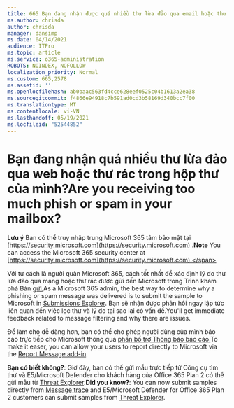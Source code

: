 ```yaml
---
title: 665 Bạn đang nhận được quá nhiều thư lừa đảo qua email hoặc thư rác trong hộp thư của mình?
ms.author: chrisda
author: chrisda
manager: dansimp
ms.date: 04/14/2021
audience: ITPro
ms.topic: article
ms.service: o365-administration
ROBOTS: NOINDEX, NOFOLLOW
localization_priority: Normal
ms.custom: 665,2578
ms.assetid: ''
ms.openlocfilehash: ab0baac563fd4cce628eef0525c04b1613a2ea38
ms.sourcegitcommit: f4866e94918c7b591ad0cd3b58169d340bcc7f00
ms.translationtype: MT
ms.contentlocale: vi-VN
ms.lasthandoff: 05/19/2021
ms.locfileid: "52544852"
---
```

# <a name="are-you-receiving-too-much-phish-or-spam-in-your-mailbox"></a><span data-ttu-id="0ce17-102">Bạn đang nhận quá nhiều thư lừa đảo qua web hoặc thư rác trong hộp thư của mình?</span><span class="sxs-lookup"><span data-stu-id="0ce17-102">Are you receiving too much phish or spam in your mailbox?</span></span>

<span data-ttu-id="0ce17-103">**Lưu ý** Bạn có thể truy nhập trung Microsoft 365 tâm bảo mật tại [https://security.microsoft.com](https://security.microsoft.com) .</span><span class="sxs-lookup"><span data-stu-id="0ce17-103">**Note** You can access the Microsoft 365 security center at [https://security.microsoft.com](https://security.microsoft.com).</span></span>

<span data-ttu-id="0ce17-104">Với tư cách là người quản Microsoft 365, cách tốt nhất để xác định lý do thư lừa đảo qua mạng hoặc thư rác được gửi đến Microsoft trong Trình khám phá Bản [gửi.](https://security.microsoft.com/reportsubmission)</span><span class="sxs-lookup"><span data-stu-id="0ce17-104">As a Microsoft 365 admin, the best way to determine why a phishing or spam message was delivered is to submit the sample to Microsoft in [Submissions Explorer](https://security.microsoft.com/reportsubmission).</span></span> <span data-ttu-id="0ce17-105">Bạn sẽ nhận được phản hồi ngay lập tức liên quan đến việc lọc thư và lý do tại sao lại có vấn đề.</span><span class="sxs-lookup"><span data-stu-id="0ce17-105">You'll get immediate feedback related to message filtering and why there are issues.</span></span>

<span data-ttu-id="0ce17-106">Để làm cho dễ dàng hơn, bạn có thể cho phép người dùng của mình báo cáo trực tiếp cho Microsoft thông qua [phần bổ trợ Thông báo báo cáo.](https://appsource.microsoft.com/product/office/WA104381180?src=office&tab=Overview)</span><span class="sxs-lookup"><span data-stu-id="0ce17-106">To make it easer, you can allow your users to report directly to Microsoft via the [Report Message add-in](https://appsource.microsoft.com/product/office/WA104381180?src=office&tab=Overview).</span></span>

<span data-ttu-id="0ce17-107">**Bạn có biết không?**: Giờ [](https://security.microsoft.com/messagetrace) đây, bạn có thể gửi mẫu trực tiếp từ Công cụ tìm thư và E5/Microsoft Defender cho khách hàng của Office 365 Plan 2 có thể gửi mẫu từ [Threat Explorer](/microsoft-365/security/office-365-security/threat-explorer).</span><span class="sxs-lookup"><span data-stu-id="0ce17-107">**Did you know?**: You can now submit samples directly from [Message trace](https://security.microsoft.com/messagetrace) and E5/Microsoft Defender for Office 365 Plan 2 customers can submit samples from [Threat Explorer](/microsoft-365/security/office-365-security/threat-explorer).</span></span>
